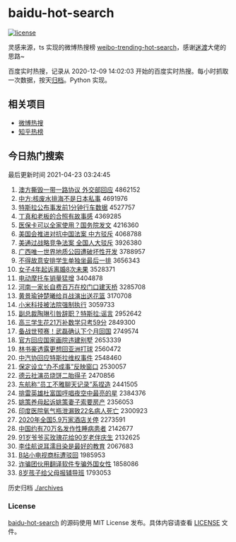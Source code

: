 # baidu-hot-search

[![license](https://img.shields.io/github/license/Arrackisarookie/baidu-hot-search)](https://github.com/Arrackisarookie/baidu-hot-search/blob/master/LICENSE)

灵感来源，ts 实现的微博热搜榜 [weibo-trending-hot-search](https://github.com/justjavac/weibo-trending-hot-search)，感谢[迷渡](https://github.com/justjavac)大佬的思路~

百度实时热搜，记录从 2020-12-09 14:02:03 开始的百度实时热搜。每小时抓取一次数据，按天[归档](./archives)。Python 实现。

## 相关项目
+ [微博热搜](https://github.com/Arrackisarookie/weibo-hot-search)
+ [知乎热榜](https://github.com/Arrackisarookie/zhihu-top-search)

## 今日热门搜索

<!-- Rank Begin -->

最后更新时间 2021-04-23 03:24:45

1. [澳方撕毁一带一路协议 外交部回应](http://www.baidu.com/baidu?cl=3&tn=SE_baiduhomet8_jmjb7mjw&rsv_dl=fyb_top&fr=top1000&wd=%B0%C4%B7%BD%CB%BA%BB%D9%D2%BB%B4%F8%D2%BB%C2%B7%D0%AD%D2%E9%20%CD%E2%BD%BB%B2%BF%BB%D8%D3%A6) 4862152
1. [中方:核废水排海不是日本私事](http://www.baidu.com/baidu?cl=3&tn=SE_baiduhomet8_jmjb7mjw&rsv_dl=fyb_top&fr=top1000&wd=%D6%D0%B7%BD%3A%BA%CB%B7%CF%CB%AE%C5%C5%BA%A3%B2%BB%CA%C7%C8%D5%B1%BE%CB%BD%CA%C2) 4691976
1. [特斯拉公布事发前1分钟行车数据](http://www.baidu.com/baidu?cl=3&tn=SE_baiduhomet8_jmjb7mjw&rsv_dl=fyb_top&fr=top1000&wd=%CC%D8%CB%B9%C0%AD%B9%AB%B2%BC%CA%C2%B7%A2%C7%B01%B7%D6%D6%D3%D0%D0%B3%B5%CA%FD%BE%DD) 4527757
1. [丁真和老板的合照有故事感](http://www.baidu.com/baidu?cl=3&tn=SE_baiduhomet8_jmjb7mjw&rsv_dl=fyb_top&fr=top1000&wd=%B6%A1%D5%E6%BA%CD%C0%CF%B0%E5%B5%C4%BA%CF%D5%D5%D3%D0%B9%CA%CA%C2%B8%D0) 4369285
1. [医保卡可以全家使用？国务院发文](http://www.baidu.com/baidu?cl=3&tn=SE_baiduhomet8_jmjb7mjw&rsv_dl=fyb_top&fr=top1000&wd=%D2%BD%B1%A3%BF%A8%BF%C9%D2%D4%C8%AB%BC%D2%CA%B9%D3%C3%A3%BF%B9%FA%CE%F1%D4%BA%B7%A2%CE%C4) 4216360
1. [美国会推进对抗中国法案 中方驳斥](http://www.baidu.com/baidu?cl=3&tn=SE_baiduhomet8_jmjb7mjw&rsv_dl=fyb_top&fr=top1000&wd=%C3%C0%B9%FA%BB%E1%CD%C6%BD%F8%B6%D4%BF%B9%D6%D0%B9%FA%B7%A8%B0%B8%20%D6%D0%B7%BD%B2%B5%B3%E2) 4068788
1. [美通过战略竞争法案 全国人大驳斥](http://www.baidu.com/baidu?cl=3&tn=SE_baiduhomet8_jmjb7mjw&rsv_dl=fyb_top&fr=top1000&wd=%C3%C0%CD%A8%B9%FD%D5%BD%C2%D4%BE%BA%D5%F9%B7%A8%B0%B8%20%C8%AB%B9%FA%C8%CB%B4%F3%B2%B5%B3%E2) 3926380
1. [广西唯一世界地质公园遭破坏性开发](http://www.baidu.com/baidu?cl=3&tn=SE_baiduhomet8_jmjb7mjw&rsv_dl=fyb_top&fr=top1000&wd=%B9%E3%CE%F7%CE%A8%D2%BB%CA%C0%BD%E7%B5%D8%D6%CA%B9%AB%D4%B0%D4%E2%C6%C6%BB%B5%D0%D4%BF%AA%B7%A2) 3788957
1. [不得故意安排学生单独坐最后一排](http://www.baidu.com/baidu?cl=3&tn=SE_baiduhomet8_jmjb7mjw&rsv_dl=fyb_top&fr=top1000&wd=%B2%BB%B5%C3%B9%CA%D2%E2%B0%B2%C5%C5%D1%A7%C9%FA%B5%A5%B6%C0%D7%F8%D7%EE%BA%F3%D2%BB%C5%C5) 3656343
1. [女子4年起诉离婚8次未果](http://www.baidu.com/baidu?cl=3&tn=SE_baiduhomet8_jmjb7mjw&rsv_dl=fyb_top&fr=top1000&wd=%C5%AE%D7%D34%C4%EA%C6%F0%CB%DF%C0%EB%BB%E98%B4%CE%CE%B4%B9%FB) 3528371
1. [电动摩托车销量猛增](http://www.baidu.com/baidu?cl=3&tn=SE_baiduhomet8_jmjb7mjw&rsv_dl=fyb_top&fr=top1000&wd=%B5%E7%B6%AF%C4%A6%CD%D0%B3%B5%CF%FA%C1%BF%C3%CD%D4%F6) 3404878
1. [河南一家长自费百万在校门口建天桥](http://www.baidu.com/baidu?cl=3&tn=SE_baiduhomet8_jmjb7mjw&rsv_dl=fyb_top&fr=top1000&wd=%BA%D3%C4%CF%D2%BB%BC%D2%B3%A4%D7%D4%B7%D1%B0%D9%CD%F2%D4%DA%D0%A3%C3%C5%BF%DA%BD%A8%CC%EC%C7%C5) 3285708
1. [黄景瑜钟楚曦给肖战演出送花篮](http://www.baidu.com/baidu?cl=3&tn=SE_baiduhomet8_jmjb7mjw&rsv_dl=fyb_top&fr=top1000&wd=%BB%C6%BE%B0%E8%A4%D6%D3%B3%FE%EA%D8%B8%F8%D0%A4%D5%BD%D1%DD%B3%F6%CB%CD%BB%A8%C0%BA) 3170708
1. [小米科技被法院强制执行](http://www.baidu.com/baidu?cl=3&tn=SE_baiduhomet8_jmjb7mjw&rsv_dl=fyb_top&fr=top1000&wd=%D0%A1%C3%D7%BF%C6%BC%BC%B1%BB%B7%A8%D4%BA%C7%BF%D6%C6%D6%B4%D0%D0) 3059733
1. [副总裁陶琳引咎辞职？特斯拉:谣言](http://www.baidu.com/baidu?cl=3&tn=SE_baiduhomet8_jmjb7mjw&rsv_dl=fyb_top&fr=top1000&wd=%B8%B1%D7%DC%B2%C3%CC%D5%C1%D5%D2%FD%BE%CC%B4%C7%D6%B0%A3%BF%CC%D8%CB%B9%C0%AD%3A%D2%A5%D1%D4) 2952642
1. [高三学生花21万补数学只考59分](http://www.baidu.com/baidu?cl=3&tn=SE_baiduhomet8_jmjb7mjw&rsv_dl=fyb_top&fr=top1000&wd=%B8%DF%C8%FD%D1%A7%C9%FA%BB%A821%CD%F2%B2%B9%CA%FD%D1%A7%D6%BB%BF%BC59%B7%D6) 2849300
1. [备战世预赛！武磊确认下个月回国](http://www.baidu.com/baidu?cl=3&tn=SE_baiduhomet8_jmjb7mjw&rsv_dl=fyb_top&fr=top1000&wd=%B1%B8%D5%BD%CA%C0%D4%A4%C8%FC%A3%A1%CE%E4%C0%DA%C8%B7%C8%CF%CF%C2%B8%F6%D4%C2%BB%D8%B9%FA) 2749574
1. [官方回应国家画院违建别墅](http://www.baidu.com/baidu?cl=3&tn=SE_baiduhomet8_jmjb7mjw&rsv_dl=fyb_top&fr=top1000&wd=%B9%D9%B7%BD%BB%D8%D3%A6%B9%FA%BC%D2%BB%AD%D4%BA%CE%A5%BD%A8%B1%F0%CA%FB) 2653339
1. [林书豪透露更想回亚洲打球](http://www.baidu.com/baidu?cl=3&tn=SE_baiduhomet8_jmjb7mjw&rsv_dl=fyb_top&fr=top1000&wd=%C1%D6%CA%E9%BA%C0%CD%B8%C2%B6%B8%FC%CF%EB%BB%D8%D1%C7%D6%DE%B4%F2%C7%F2) 2560472
1. [中汽协回应特斯拉维权事件](http://www.baidu.com/baidu?cl=3&tn=SE_baiduhomet8_jmjb7mjw&rsv_dl=fyb_top&fr=top1000&wd=%D6%D0%C6%FB%D0%AD%BB%D8%D3%A6%CC%D8%CB%B9%C0%AD%CE%AC%C8%A8%CA%C2%BC%FE) 2548460
1. [保定设立“办不成事”反映窗口](http://www.baidu.com/baidu?cl=3&tn=SE_baiduhomet8_jmjb7mjw&rsv_dl=fyb_top&fr=top1000&wd=%B1%A3%B6%A8%C9%E8%C1%A2%A1%B0%B0%EC%B2%BB%B3%C9%CA%C2%A1%B1%B7%B4%D3%B3%B4%B0%BF%DA) 2530057
1. [德云社演员烧饼二胎得子](http://www.baidu.com/baidu?cl=3&tn=SE_baiduhomet8_jmjb7mjw&rsv_dl=fyb_top&fr=top1000&wd=%B5%C2%D4%C6%C9%E7%D1%DD%D4%B1%C9%D5%B1%FD%B6%FE%CC%A5%B5%C3%D7%D3) 2470856
1. [东航称“员工不雅聊天记录”系捏造](http://www.baidu.com/baidu?cl=3&tn=SE_baiduhomet8_jmjb7mjw&rsv_dl=fyb_top&fr=top1000&wd=%B6%AB%BA%BD%B3%C6%A1%B0%D4%B1%B9%A4%B2%BB%D1%C5%C1%C4%CC%EC%BC%C7%C2%BC%A1%B1%CF%B5%C4%F3%D4%EC) 2441505
1. [排雷英雄杜富国哼唱夜空中最亮的星](http://www.baidu.com/baidu?cl=3&tn=SE_baiduhomet8_jmjb7mjw&rsv_dl=fyb_top&fr=top1000&wd=%C5%C5%C0%D7%D3%A2%D0%DB%B6%C5%B8%BB%B9%FA%BA%DF%B3%AA%D2%B9%BF%D5%D6%D0%D7%EE%C1%C1%B5%C4%D0%C7) 2384376
1. [姚策养母起诉姚策妻子索要房产](http://www.baidu.com/baidu?cl=3&tn=SE_baiduhomet8_jmjb7mjw&rsv_dl=fyb_top&fr=top1000&wd=%D2%A6%B2%DF%D1%F8%C4%B8%C6%F0%CB%DF%D2%A6%B2%DF%C6%DE%D7%D3%CB%F7%D2%AA%B7%BF%B2%FA) 2356053
1. [印度医院氧气瓶泄漏致22名病人死亡](http://www.baidu.com/baidu?cl=3&tn=SE_baiduhomet8_jmjb7mjw&rsv_dl=fyb_top&fr=top1000&wd=%D3%A1%B6%C8%D2%BD%D4%BA%D1%F5%C6%F8%C6%BF%D0%B9%C2%A9%D6%C222%C3%FB%B2%A1%C8%CB%CB%C0%CD%F6) 2300923
1. [2020年全国5.9万家酒店关停](http://www.baidu.com/baidu?cl=3&tn=SE_baiduhomet8_jmjb7mjw&rsv_dl=fyb_top&fr=top1000&wd=2020%C4%EA%C8%AB%B9%FA5.9%CD%F2%BC%D2%BE%C6%B5%EA%B9%D8%CD%A3) 2273591
1. [中国约有70万名发作性睡病患者](http://www.baidu.com/baidu?cl=3&tn=SE_baiduhomet8_jmjb7mjw&rsv_dl=fyb_top&fr=top1000&wd=%D6%D0%B9%FA%D4%BC%D3%D070%CD%F2%C3%FB%B7%A2%D7%F7%D0%D4%CB%AF%B2%A1%BB%BC%D5%DF) 2142677
1. [91岁爷爷买玫瑰花给90岁老伴庆生](http://www.baidu.com/baidu?cl=3&tn=SE_baiduhomet8_jmjb7mjw&rsv_dl=fyb_top&fr=top1000&wd=91%CB%EA%D2%AF%D2%AF%C2%F2%C3%B5%B9%E5%BB%A8%B8%F890%CB%EA%C0%CF%B0%E9%C7%EC%C9%FA) 2132625
1. [李佳航说耳濡目染是最好的教育](http://www.baidu.com/baidu?cl=3&tn=SE_baiduhomet8_jmjb7mjw&rsv_dl=fyb_top&fr=top1000&wd=%C0%EE%BC%D1%BA%BD%CB%B5%B6%FA%E5%A6%C4%BF%C8%BE%CA%C7%D7%EE%BA%C3%B5%C4%BD%CC%D3%FD) 2067683
1. [B站小电视商标遭驳回](http://www.baidu.com/baidu?cl=3&tn=SE_baiduhomet8_jmjb7mjw&rsv_dl=fyb_top&fr=top1000&wd=B%D5%BE%D0%A1%B5%E7%CA%D3%C9%CC%B1%EA%D4%E2%B2%B5%BB%D8) 1985953
1. [诈骗团伙用翻译软件专骗外国女性](http://www.baidu.com/baidu?cl=3&tn=SE_baiduhomet8_jmjb7mjw&rsv_dl=fyb_top&fr=top1000&wd=%D5%A9%C6%AD%CD%C5%BB%EF%D3%C3%B7%AD%D2%EB%C8%ED%BC%FE%D7%A8%C6%AD%CD%E2%B9%FA%C5%AE%D0%D4) 1858086
1. [8岁孩子给父母报辅导班](http://www.baidu.com/baidu?cl=3&tn=SE_baiduhomet8_jmjb7mjw&rsv_dl=fyb_top&fr=top1000&wd=8%CB%EA%BA%A2%D7%D3%B8%F8%B8%B8%C4%B8%B1%A8%B8%A8%B5%BC%B0%E0) 1793053
<!-- Rank End -->

历史归档 [./archives](./archives)

### License

[baidu-hot-search](https://github.com/Arrackisarookie/baidu-hot-search) 的源码使用 MIT License 发布。具体内容请查看 [LICENSE](./LICENSE) 文件。
